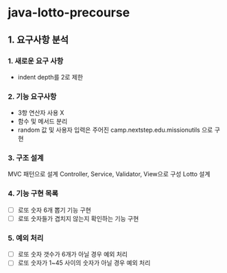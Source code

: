 # java-lotto-precourse

## 1. 요구사항 분석

### 1. 새로운 요구 사항

- indent depth를 2로 제한

### 2. 기능 요구사항

- 3항 연산자 사용 X
- 함수 및 메서드 분리
- random 값 및 사용자 입력은 주어진 camp.nextstep.edu.missionutils 으로 구현

### 3. 구조 설계

MVC 패턴으로 설계
Controller, Service, Validator, View으로 구성
Lotto 설계

### 4. 기능 구현 목록

- [ ] 로또 숫자 6개 뽑기 기능 구현
- [ ] 로또 숫자들가 겹치지 않는지 확인하는 기능 구현

### 5. 예외 처리

- [ ] 로또 숫자 갯수가 6개가 아닐 경우 예외 처리
- [ ] 로또 숫자가 1~45 사이의 숫자가 아닐 경우 예외 처리
